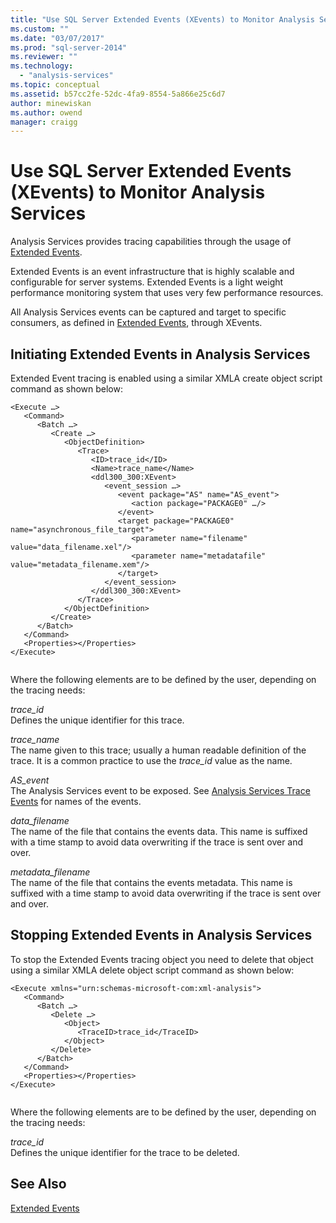 ```yaml
---
title: "Use SQL Server Extended Events (XEvents) to Monitor Analysis Services | Microsoft Docs"
ms.custom: ""
ms.date: "03/07/2017"
ms.prod: "sql-server-2014"
ms.reviewer: ""
ms.technology: 
  - "analysis-services"
ms.topic: conceptual
ms.assetid: b57cc2fe-52dc-4fa9-8554-5a866e25c6d7
author: minewiskan
ms.author: owend
manager: craigg
---
```

# Use SQL Server Extended Events (XEvents) to Monitor Analysis Services
  Analysis Services provides tracing capabilities through the usage of [Extended Events](../../relational-databases/extended-events/extended-events.md).  
  
 Extended Events is an event infrastructure that is highly scalable and configurable for server systems. Extended Events is a light weight performance monitoring system that uses very few performance resources.  
  
 All Analysis Services events can be captured and target to specific consumers, as defined in [Extended Events](../../relational-databases/extended-events/extended-events.md), through XEvents.  
  
## Initiating Extended Events in Analysis Services  
 Extended Event tracing is enabled using a similar XMLA create object script command as shown below:  
  
```  
<Execute …>  
   <Command>  
      <Batch …>  
         <Create …>  
            <ObjectDefinition>  
               <Trace>  
                  <ID>trace_id</ID>  
                  <Name>trace_name</Name>  
                  <ddl300_300:XEvent>  
                     <event_session …>  
                        <event package="AS" name="AS_event">  
                           <action package="PACKAGE0" …/>  
                        </event>  
                        <target package="PACKAGE0" name="asynchronous_file_target">  
                           <parameter name="filename" value="data_filename.xel"/>  
                           <parameter name="metadatafile" value="metadata_filename.xem"/>  
                        </target>  
                     </event_session>  
                  </ddl300_300:XEvent>  
               </Trace>  
            </ObjectDefinition>  
         </Create>  
      </Batch>  
   </Command>  
   <Properties></Properties>  
</Execute>  
  
```  
  
 Where the following elements are to be defined by the user, depending on the tracing needs:  
  
 *trace_id*  
 Defines the unique identifier for this trace.  
  
 *trace_name*  
 The name given to this trace; usually a human readable definition of the trace. It is a common practice to use the *trace_id* value as the name.  
  
 *AS_event*  
 The Analysis Services event to be exposed. See [Analysis Services Trace Events](../trace-events/analysis-services-trace-events.md) for names of the events.  
  
 *data_filename*  
 The name of the file that contains the events data. This name is suffixed with a time stamp to avoid data overwriting if the trace is sent over and over.  
  
 *metadata_filename*  
 The name of the file that contains the events metadata. This name is suffixed with a time stamp to avoid data overwriting if the trace is sent over and over.  
  
## Stopping Extended Events in Analysis Services  
 To stop the Extended Events tracing object you need to delete that object using a similar XMLA delete object script command as shown below:  
  
```  
<Execute xmlns="urn:schemas-microsoft-com:xml-analysis">  
   <Command>  
      <Batch …>  
         <Delete …>  
            <Object>  
               <TraceID>trace_id</TraceID>  
            </Object>  
         </Delete>  
      </Batch>  
   </Command>  
   <Properties></Properties>  
</Execute>  
  
```  
  
 Where the following elements are to be defined by the user, depending on the tracing needs:  
  
 *trace_id*  
 Defines the unique identifier for the trace to be deleted.  
  
## See Also  
 [Extended Events](../../relational-databases/extended-events/extended-events.md)  
  
  
